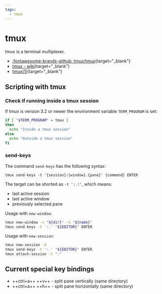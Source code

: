 ```yaml
---
tags:
  - tmux
---
```


# tmux

tmux is a terminal multiplexer.

* [:fontawesome-brands-github: tmux/tmux](https://github.com/tmux/tmux){target="_blank"}
* [tmux - wiki](https://github.com/tmux/tmux/wiki){target="_blank"}
* [tmux(1)](https://manpages.debian.org/tmux.1.en.html){target="_blank"}

## Scripting with tmux

### Check if running inside a tmux session

If tmux is version 3.2 or newer the environment variable `TERM_PROGRAM` is set:

```bash
if [ "$TERM_PROGRAM" = tmux ]
then
  echo "Inside a tmux session"
else
  echo "Outside a tmux session"
fi
```

### send-keys

The command `send-keys` has the following syntax:

```console
tmux send-keys -t '{session}:{window}.{pane}' {command} ENTER
```

The target can be shorted as `-t ':.!'`, which means:

* last active session
* last active window
* previously selected pane

Usage with `new-window`:

```bash
tmux new-window -c "${dir}" -n "${name}"
tmux send-keys -t ':.' "${EDITOR}" ENTER
```

Usage with `new-session`:

```bash
tmux new-session -d
tmux send-keys -t ':.' "${EDITOR}" ENTER
tmux attach-session -t ":"
```

## Current special key bindings

* ++ctrl+a++ ++v++ - split pane vertically (same directory)
* ++ctrl+a++ ++h++ - split pane horizontally (same directory)

